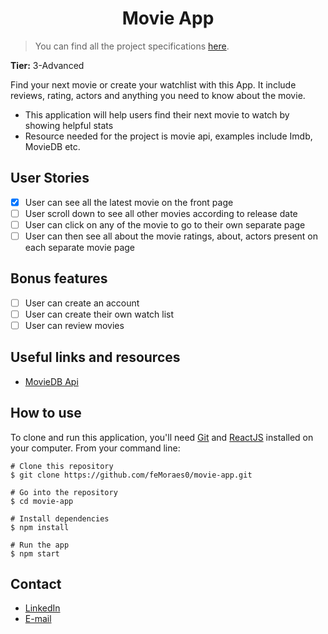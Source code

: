 <h1 align="center">Movie App</h1>

>You can find all the project specifications <a href="https://github.com/florinpop17/app-ideas/blob/master/Projects/3-Advanced/Movie-App.md">here</a>.

**Tier:** 3-Advanced

Find your next movie or create your watchlist with this App. It include reviews, rating, actors and anything you need to know about the movie.

-   This application will help users find their next movie to watch by showing helpful stats
-   Resource needed for the project is movie api, examples include Imdb, MovieDB etc.

## User Stories

-   [x] User can see all the latest movie on the front page
-   [ ] User scroll down to see all other movies according to release date
-   [ ] User can click on any of the movie to go to their own separate page
-   [ ] User can then see all about the movie ratings, about, actors present on each separate movie page

## Bonus features

-   [ ] User can create an account
-   [ ] User can create their own watch list
-   [ ] User can review movies

<!-- <p align="center">
  <img width="200" src="print.project.screen"/>
</p> -->

## Useful links and resources

-   [MovieDB Api](https://developers.themoviedb.org/3)

## How to use

To clone and run this application, you'll need [Git](https://git-scm.com/downloads) and [ReactJS](https://reactjs.org/docs/getting-started.html) installed on your computer. From your command line:

```
# Clone this repository
$ git clone https://github.com/feMoraes0/movie-app.git

# Go into the repository
$ cd movie-app

# Install dependencies
$ npm install

# Run the app
$ npm start
```

## Contact
  - <a target="_blank" href="https://www.linkedin.com/in/fernando-moraes-48a26916a/">LinkedIn</a>
  - <a target="_blank" href="mailto:fernandomoraes.lopes@gmail.com">E-mail</a>
